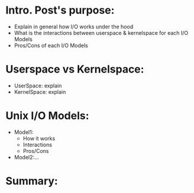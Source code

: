 # Intro. Post's purpose:
  * Explain in general how I/O works under the hood
  * What is the interactions between userspace & kernelspace for each I/O Models
  * Pros/Cons of each I/O Models

# Userspace vs Kernelspace:
  * UserSpace: explain
  * KernelSpace: explain

# Unix I/O Models:
  * Model1:
    * How it works
    * Interactions
    * Pros/Cons
  * Model2:...

# Summary:
